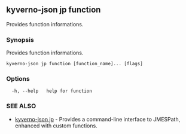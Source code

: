 ## kyverno-json jp function

Provides function informations.

### Synopsis

Provides function informations.

```
kyverno-json jp function [function_name]... [flags]
```

### Options

```
  -h, --help   help for function
```

### SEE ALSO

* [kyverno-json jp](kyverno-json_jp.md)	 - Provides a command-line interface to JMESPath, enhanced with custom functions.

